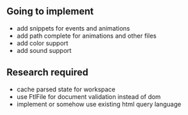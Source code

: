 ## Going to implement
- add snippets for events and animations
- add path complete for animations and other files
- add color support
- add sound support


## Research required
- cache parsed state for workspace
- use FtlFile for document validation instead of dom
- implement or somehow use existing html query language

